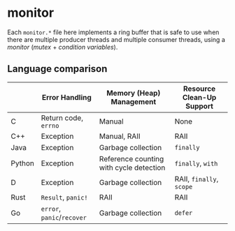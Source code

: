 # monitor

Each `monitor.*` file here implements a ring buffer that is safe to use when there are multiple producer threads and multiple consumer threads, using a *monitor* (*mutex* + *condition variables*).

## Language comparison

|        | Error Handling             | Memory (Heap) Management                | Resource Clean-Up Support |
| ------ | -------------------------- | --------------------------------------- | ------------------------- |
| C      | Return code, `errno`       | Manual                                  | None                      |
| C++    | Exception                  | Manual, RAII                            | RAII                      |
| Java   | Exception                  | Garbage collection                      | `finally`                 |
| Python | Exception                  | Reference counting with cycle detection | `finally`, `with`         |
| D      | Exception                  | Garbage collection                      | RAII, `finally`, `scope`  |
| Rust   | `Result`, `panic!`         | RAII                                    | RAII                      |
| Go     | `error`, `panic`/`recover` | Garbage collection                      | `defer`                   |
